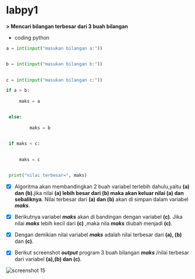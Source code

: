 # labpy1

**> Mencari bilangan terbesar dari 3 buah bilangan**



* coding python
```python
a = int(input("masukan bilangan a:"))


b = int(input("masukan bilangan b:"))

	
c = int(input("masukan bilangan c:"))

if a > b:
   
  	 maks = a


 else:
   
    	 maks = b


 if maks < c:
   
    
	 maks = c


 print("nilai terbesar=", maks)
 ```




- [x] Algoritma akan membandingkan 2 buah variabel terlebih dahulu,yaitu **(a) dan (b)**.jika nilai **(a) lebih besar dari (b) maka akan keluar nilai (a) dan sebaliknya**. Nilai terbesar dari **(a) dan (b)** akan di simpan dalam variabel ***maks***.


- [x] Berikutnya variabel ***maks*** akan di bandingan dengan variabel **(c)**. Jika nilai ***maks*** lebih kecil dari **(c)** ,maka nila ***maks*** diubah menjadi **(c)**. 

- [x] Dengan demikian nilai variabel ***maks*** adalah nilai terbesar dari **(a), (b)** dan **(c)**.



- [x] Berikut screenshot ***output*** program 3 buah bilangan ***maks*** /nilai terbesar dari variabel **(a),(b) dan (c)**.


![screenshot 15](https://user-images.githubusercontent.com/46512724/52548606-48a30900-2e01-11e9-8439-898a676452f0.png)

